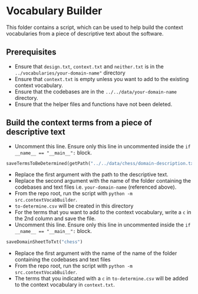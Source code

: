 # Vocabulary Builder

This folder contains a script, which can be used to help build the context vocabularies from a piece of descriptive text about the software.

## Prerequisites

- Ensure that `design.txt`, `context.txt` and `neither.txt` is in the `../vocabularies/your-domain-name"` directory
- Ensure that `context.txt` is empty unless you want to add to the existing context vocabulary.
- Ensure that the codebases are in the `../../data/your-domain-name` directory.
- Ensure that the helper files and functions have not been deleted.

## Build the context terms from a piece of descriptive text

- Uncomment this line. Ensure only this line in uncommented inside the `if __name__ == "__main__":` block.

```python
saveTermsToBeDetermined(getPath("../../data/chess/domain-description.txt"), "chess")
```

- Replace the first argument with the path to the descriptive text.
- Replace the second argument with the name of the folder containing the codebases and text files i.e. `your-domain-name` (referenced above).
- From the repo root, run the script with `python -m src.contextVocabBuilder`.
- `to-determine.csv` will be created in this directory
- For the terms that you want to add to the context vocabulary, write a `c` in the 2nd column and save the file.
- Uncomment this line. Ensure only this line in uncommented inside the `if __name__ == "__main__":` block.

```python
saveDomainSheetToTxt("chess")
```

- Replace the first argument with the name of the name of the folder containing the codebases and text files
- From the repo root, run the script with `python -m src.contextVocabBuilder`.
- The terms that you indicated with a `c` in `to-determine.csv` will be added to the context vocabulary in `context.txt`.
